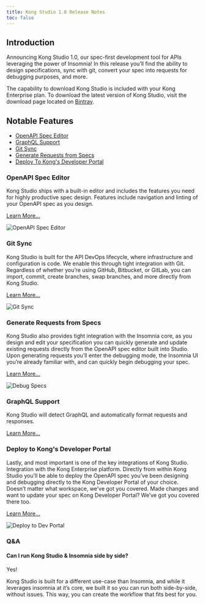 ```yaml
---
title: Kong Studio 1.0 Release Notes
toc: false
---
```


## Introduction

Announcing Kong Studio 1.0, our spec-first development tool for APIs leveraging the power of Insomnia! In this release you’ll find the ability to design specifications, sync with git, convert your spec into requests for debugging purposes, and more.

The capability to download Kong Studio is included with your Kong Enterprise plan. To download the latest version of Kong Studio, visit the download page located on [Bintray](https://bintray.com/kong/studio).

## Notable Features

* [OpenAPI Spec Editor](/#openapi-spec-editor)
* [GraphQL Support](/#graphl-support)
* [Git Sync](/#git-sync)
* [Generate Requests from Specs](/#generate-requests-from-specs)
* [Deploy To Kong's Developer Portal](/#deploy-to-kongs-developer-portal)


### OpenAPI Spec Editor

Kong Studio ships with a built-in editor and includes the features you need for highly productive spec design. Features include navigation and linting of your OpenAPI spec as you design.

[Learn More...](/studio/{{page.kong_version}}/editing-specs)

![OpenAPI Spec Editor](https://doc-assets.konghq.com/studio/1.0/release-notes/openapi-spec-editor.gif)

### Git Sync

Kong Studio is built for the API DevOps lifecycle, where infrastructure and configuration is code. We enable this through tight integration with Git. Regardless of whether you’re using GitHub, Bitbucket, or GitLab, you can import, commit, create branches, swap branches, and more directly from Kong Studio.

[Learn More...](/studio/{{page.kong_version}}/git-sync)

![Git Sync](https://doc-assets.konghq.com/studio/1.0/release-notes/gitsync.gif)


### Generate Requests from Specs

Kong Studio also provides tight integration with the Insomnia core, as you design and edit your specification you can quickly generate and update existing requests directly from the OpenAPI spec editor built into Studio. Upon generating requests you’ll enter the debugging mode, the Insomnia UI you’re already familiar with, and can quickly begin debugging your spec.

[Learn More...](/studio/{{page.kong_version}}/debugging-with-insomnia)

![Debug Specs](https://doc-assets.konghq.com/studio/1.0/release-notes/debug.gif)


### GraphQL Support

Kong Studio will detect GraphQL and automatically format requests and responses.

[Learn More...](/studio/{{page.kong_version}}/graphql)


### Deploy to Kong's Developer Portal

Lastly, and most important is one of the key integrations of Kong Studio. Integration with the Kong Enterprise platform. Directly from within Kong Studio you’ll be able to deploy the OpenAPI spec you’ve been designing and debugging directly to the Kong Developer Portal of your choice. Doesn’t matter what workspace, we’ve got you covered. Made changes and want to update your spec on Kong Developer Portal? We’ve got you covered there too.

[Learn More...](/studio/{{page.kong_version}}/deploy-to-dev-portal)

![Deploy to Dev Portal](https://doc-assets.konghq.com/studio/1.0/release-notes/deploy-to-dev-portal.gif)


### Q&A

#### Can I run Kong Studio & Insomnia side by side?

Yes!

Kong Studio is built for a different use-case than Insomnia, and while it leverages insomnia at it’s core,  we built it so you can run both side-by-side, without issues. This way, you can create the workflow that fits best for you.
